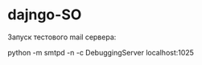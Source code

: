 dajngo-SO
=========
Запуск тестового mail сервера:

  python -m smtpd -n -c DebuggingServer localhost:1025
